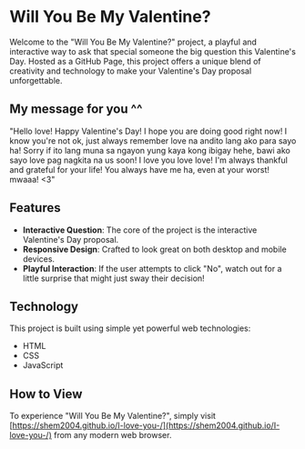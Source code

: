 # Will You Be My Valentine?

Welcome to the "Will You Be My Valentine?" project, a playful and interactive way to ask that special someone the big question this Valentine's Day. Hosted as a GitHub Page, this project offers a unique blend of creativity and technology to make your Valentine's Day proposal unforgettable.

## My message for you ^^

"Hello love! Happy Valentine's Day! I hope you are doing good right now! I know you're not ok, just always remember love na andito lang ako para sayo ha! Sorry if ito lang muna sa ngayon yung kaya kong ibigay hehe, bawi ako sayo love pag nagkita na us soon! I love you love love! I'm always thankful and grateful for your life! You always have me ha, even at your worst! mwaaa! <3"

## Features

- **Interactive Question**: The core of the project is the interactive Valentine's Day proposal.
- **Responsive Design**: Crafted to look great on both desktop and mobile devices.
- **Playful Interaction**: If the user attempts to click "No", watch out for a little surprise that might just sway their decision!

## Technology

This project is built using simple yet powerful web technologies:
- HTML
- CSS
- JavaScript

## How to View

To experience "Will You Be My Valentine?", simply visit [https://shem2004.github.io/I-love-you-/](https://shem2004.github.io/I-love-you-/) from any modern web browser.

